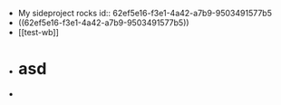 - My sideproject rocks
  id:: 62ef5e16-f3e1-4a42-a7b9-9503491577b5
- ((62ef5e16-f3e1-4a42-a7b9-9503491577b5))
- [[test-wb]]
- # asd
-